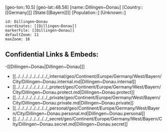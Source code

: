 ﻿---
location: [48.58,10.5]
mapzoom: [7,12] 
mapmarker: city 
type: City
tags:
- geo/City


SpocWebEntityId: 29796
isDeleted: false
confidential: public

---
[geo-lon::10.5]
[geo-lat::48.58]
[name::Dillingen~Donau]
[Country::[[Germany]]]
[State:[[Bayern]]]]
[Population::]
[Unknown::]


```leaflet
id: Dillingen~Donau
coordinates: [[Dillingen~Donau]]
markerFile: [[Dillingen~Donau]]
defaultZoom: 11 
maxZoom: 18
```


## Confidential Links & Embeds: 
-[[Dillingen~Donau|Dillingen~Donau]]] 
- [[../../../../../../../../_internal/geo/Continent/Europe/Germany/West/Bayern/City/Dillingen~Donau.internal.md|Dillingen~Donau.internal]] 
- [[../../../../../../../../_protect/geo/Continent/Europe/Germany/West/Bayern/City/Dillingen~Donau.protect.md|Dillingen~Donau.protect]] 
- [[../../../../../../../../_private/geo/Continent/Europe/Germany/West/Bayern/City/Dillingen~Donau.private.md|Dillingen~Donau.private]] 
- [[../../../../../../../../_personal/geo/Continent/Europe/Germany/West/Bayern/City/Dillingen~Donau.personal.md|Dillingen~Donau.personal]] 
- [[../../../../../../../../_secret/geo/Continent/Europe/Germany/West/Bayern/City/Dillingen~Donau.secret.md|Dillingen~Donau.secret]] 
